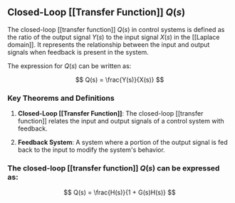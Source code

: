 

## Closed-Loop [[Transfer Function]] $Q(s)$

The closed-loop [[transfer function]] $Q(s)$ in control systems is defined as the ratio of the output signal $Y(s)$ to the input signal $X(s)$ in the [[Laplace domain]]. It represents the relationship between the input and output signals when feedback is present in the system.

The expression for $Q(s)$ can be written as:

$$ Q(s) = \frac{Y(s)}{X(s)} $$

### Key Theorems and Definitions

1. **Closed-Loop [[Transfer Function]]**: The closed-loop [[transfer function]] relates the input and output signals of a control system with feedback.

2. **Feedback System**: A system where a portion of the output signal is fed back to the input to modify the system's behavior.

### The closed-loop [[transfer function]] $Q(s)$ can be expressed as:

$$ Q(s) = \frac{H(s)}{1 + G(s)H(s)} $$
